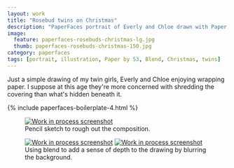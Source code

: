 ```yaml
---
layout: work
title: "Rosebud twins on Christmas"
description: "PaperFaces portrait of Everly and Chloe drawn with Paper by 53 on an iPad."
image: 
  feature: paperfaces-rosebuds-christmas-lg.jpg
  thumb: paperfaces-rosebuds-christmas-150.jpg
category: paperfaces
tags: [portrait, illustration, Paper by 53, Blend, Christmas, twins]
---
```


Just a simple drawing of my twin girls, Everly and Chloe enjoying wrapping paper. I suppose at this age they're more concerned with shredding the covering than what's hidden beneath it.

{% include paperfaces-boilerplate-4.html %}

<figure>
	<a href="{{ site.url }}/images/paperfaces-rosebuds-christmas-process-1-lg.jpg"><img src="{{ site.url }}/images/paperfaces-rosebuds-christmas-process-1-750.jpg" alt="Work in process screenshot"></a>
	<figcaption>Pencil sketch to rough out the composition.</figcaption>
</figure>

<figure class="half">
	<a href="{{ site.url }}/images/paperfaces-rosebuds-christmas-process-2-lg.jpg"><img src="{{ site.url }}/images/paperfaces-rosebuds-christmas-process-2-600.jpg" alt="Work in process screenshot"></a>
	<a href="{{ site.url }}/images/paperfaces-rosebuds-christmas-process-3-lg.jpg"><img src="{{ site.url }}/images/paperfaces-rosebuds-christmas-process-3-600.jpg" alt="Work in process screenshot"></a>
	<figcaption>Using blend to add a sense of depth to the drawing by blurring the background.</figcaption>
</figure>